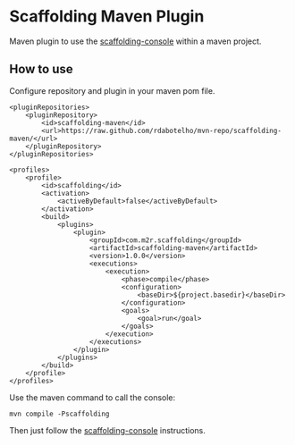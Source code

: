 # Scaffolding Maven Plugin

Maven plugin to use the [scaffolding-console](../scaffolding-console/README.md) within a maven project.

## How to use

Configure repository and plugin in your maven pom file.

```
<pluginRepositories>
    <pluginRepository>
        <id>scaffolding-maven</id>
        <url>https://raw.github.com/rdabotelho/mvn-repo/scaffolding-maven/</url>
    </pluginRepository>
</pluginRepositories>
```

```
<profiles>
    <profile>
        <id>scaffolding</id>
        <activation>
            <activeByDefault>false</activeByDefault>
        </activation>
        <build>
            <plugins>
                <plugin>
                    <groupId>com.m2r.scaffolding</groupId>
                    <artifactId>scaffolding-maven</artifactId>
                    <version>1.0.0</version>
                    <executions>
                        <execution>
                            <phase>compile</phase>
                            <configuration>
                                <baseDir>${project.basedir}</baseDir>
                            </configuration>
                            <goals>
                                <goal>run</goal>
                            </goals>
                        </execution>
                    </executions>
                </plugin>
            </plugins>
        </build>
    </profile>
</profiles>
```

Use the maven command to call the console:

```
mvn compile -Pscaffolding
```

Then just follow the [scaffolding-console](../scaffolding-console/README.md) instructions.